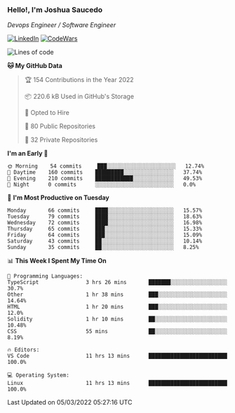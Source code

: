 ### Hello!, I'm Joshua Saucedo
*Devops Engineer / Software Engineer*  

[![LinkedIn](https://img.shields.io/badge/LinkedIn-0073b1?logo=linkedin&style=flat-square&logoColor=white)](https://www.linkedin.com/in/joshua-nathanael-saucedo-uriarte-bb0336169/)
[![CodeWars](https://www.codewars.com/users/joshuansu0897/badges/micro)](https://www.codewars.com/users/joshuansu0897)

<!--START_SECTION:waka-->
![Lines of code](https://img.shields.io/badge/From%20Hello%20World%20I%27ve%20Written-2%20Million%20lines%20of%20code-blue)

**🐱 My GitHub Data** 

> 🏆 154 Contributions in the Year 2022
 > 
> 📦 220.6 kB Used in GitHub's Storage 
 > 
> 💼 Opted to Hire
 > 
> 📜 80 Public Repositories 
 > 
> 🔑 32 Private Repositories  
 > 
**I'm an Early 🐤** 

```text
🌞 Morning    54 commits     ███░░░░░░░░░░░░░░░░░░░░░░   12.74% 
🌆 Daytime    160 commits    █████████░░░░░░░░░░░░░░░░   37.74% 
🌃 Evening    210 commits    ████████████░░░░░░░░░░░░░   49.53% 
🌙 Night      0 commits      ░░░░░░░░░░░░░░░░░░░░░░░░░   0.0%

```
📅 **I'm Most Productive on Tuesday** 

```text
Monday       66 commits     ████░░░░░░░░░░░░░░░░░░░░░   15.57% 
Tuesday      79 commits     ████░░░░░░░░░░░░░░░░░░░░░   18.63% 
Wednesday    72 commits     ████░░░░░░░░░░░░░░░░░░░░░   16.98% 
Thursday     65 commits     ███░░░░░░░░░░░░░░░░░░░░░░   15.33% 
Friday       64 commits     ███░░░░░░░░░░░░░░░░░░░░░░   15.09% 
Saturday     43 commits     ██░░░░░░░░░░░░░░░░░░░░░░░   10.14% 
Sunday       35 commits     ██░░░░░░░░░░░░░░░░░░░░░░░   8.25%

```


📊 **This Week I Spent My Time On** 

```text
💬 Programming Languages: 
TypeScript               3 hrs 26 mins       ███████░░░░░░░░░░░░░░░░░░   30.7% 
Other                    1 hr 38 mins        ███░░░░░░░░░░░░░░░░░░░░░░   14.64% 
HTML                     1 hr 20 mins        ███░░░░░░░░░░░░░░░░░░░░░░   12.0% 
Solidity                 1 hr 10 mins        ██░░░░░░░░░░░░░░░░░░░░░░░   10.48% 
CSS                      55 mins             ██░░░░░░░░░░░░░░░░░░░░░░░   8.19%

🔥 Editors: 
VS Code                  11 hrs 13 mins      █████████████████████████   100.0%

💻 Operating System: 
Linux                    11 hrs 13 mins      █████████████████████████   100.0%

```


 Last Updated on 05/03/2022 05:27:16 UTC
<!--END_SECTION:waka-->
